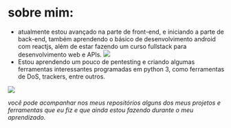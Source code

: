
# sobre mim:
- atualmente estou avançado na parte de front-end, e iniciando a parte de back-end, também aprendendo o básico de desenvolvimento android com reactjs, além de estar fazendo um curso fullstack para desenvolvimento web e APIs.
![](https://www.freepnglogos.com/uploads/javascript-png/logo-html5-js-css3-png-transparent-logo-4.png)
- Estou aprendendo um pouco de pentesting e criando algumas ferramentas interessantes programadas em python 3, como ferramentas de DoS, trackers, entre outros.

![](https://www.kindpng.com/picc/m/29-293929_python-png-pic-python-software-logo-png-transparent.png)

*você pode acompanhar nos meus repositórios alguns dos meus projetos e ferramentas que eu fiz e que ainda estou fazendo durante o meu aprendizado.*
